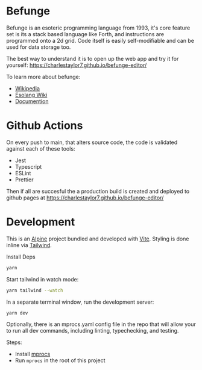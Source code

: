 # Befunge
Befunge is an esoteric programming language from 1993, it's core feature set is its a stack based language like Forth,
and instructions are programmed onto a 2d grid. Code itself is easily self-modifiable and can be used for data storage too.

The best way to understand it is to open up the web app and try it for yourself: https://charlestaylor7.github.io/befunge-editor/

To learn more about befunge:
- [Wikipedia](https://en.wikipedia.org/wiki/Befunge)
- [Esolang Wiki](https://esolangs.org/wiki/Befunge)
- [Documention](http://www.nsl.com/papers/befunge93/befunge93.htm)

# Github Actions

On every push to main, that alters source code, the code is validated against each of these  tools:
- Jest
- Typescript
- ESLint
- Prettier

Then if all are succesful the a production build is created and deployed to github pages at https://charlestaylor7.github.io/befunge-editor/

# Development
This is an [Alpine](https://alpinejs.dev) project bundled and developed with [Vite](https://vitejs.dev/).
Styling is done inline via [Tailwind](https://www.tailwindcss.com/).

Install Deps
```bash
yarn 
```

Start tailwind in watch mode:
```bash
yarn tailwind --watch
```

In a separate terminal window, run the development server:
```bash
yarn dev
```

Optionally, there is an mprocs.yaml config file in the repo that will allow your to run all dev commands, including linting, typechecking, and testing.

Steps:
- Install [mprocs](https://github.com/pvolok/mprocs)
- Run `mprocs` in the root of this project
